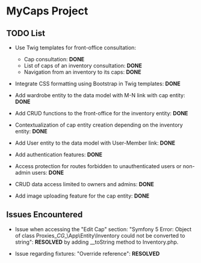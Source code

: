 # MyCaps Project

## TODO List

- Use Twig templates for front-office consultation:
  - Cap consultation: **DONE**
  - List of caps of an inventory consultation: **DONE**
  - Navigation from an inventory to its caps: **DONE**

- Integrate CSS formatting using Bootstrap in Twig templates: **DONE**

- Add wardrobe entity to the data model with M-N link with cap entity: **DONE**

- Add CRUD functions to the front-office for the inventory entity: **DONE**

- Contextualization of cap entity creation depending on the inventory entity: **DONE**

- Add User entity to the data model with User-Member link: **DONE**

- Add authentication features: **DONE**

- Access protection for routes forbidden to unauthenticated users or non-admin users: **DONE**

- CRUD data access limited to owners and admins: **DONE**

- Add image uploading feature for the cap entity: **DONE**

## Issues Encountered

- Issue when accessing the "Edit Cap" section: 
  "Symfony 5 Error: Object of class Proxies\__CG__\App\Entity\Inventory could not be converted to string": **RESOLVED** by adding __toString method to Inventory.php.
  
- Issue regarding fixtures: "Override reference": **RESOLVED**
